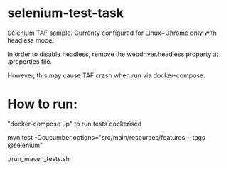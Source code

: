 # selenium-test-task
Selenium TAF sample.
Currenty configured for Linux+Chrome only with headless mode.

In order to disable headless, remove the webdriver.headless property at .properties file.

However, this may cause TAF crash when run via docker-compose.

# How to run:
"docker-compose up" to run tests dockerised

mvn test -Dcucumber.options="src/main/resources/features --tags @selenium"

./run_maven_tests.sh
